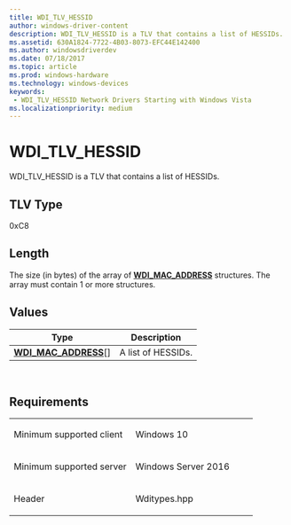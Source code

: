 ```yaml
---
title: WDI_TLV_HESSID
author: windows-driver-content
description: WDI_TLV_HESSID is a TLV that contains a list of HESSIDs.
ms.assetid: 630A1824-7722-4B03-8073-EFC44E142400
ms.author: windowsdriverdev 
ms.date: 07/18/2017 
ms.topic: article 
ms.prod: windows-hardware 
ms.technology: windows-devices 
keywords:
 - WDI_TLV_HESSID Network Drivers Starting with Windows Vista
ms.localizationpriority: medium
---
```


# WDI\_TLV\_HESSID


WDI\_TLV\_HESSID is a TLV that contains a list of HESSIDs.

## TLV Type


0xC8

## Length


The size (in bytes) of the array of [**WDI\_MAC\_ADDRESS**](https://msdn.microsoft.com/library/windows/hardware/dn926071) structures. The array must contain 1 or more structures.

## Values


| Type                                                  | Description        |
|-------------------------------------------------------|--------------------|
| [**WDI\_MAC\_ADDRESS**](https://msdn.microsoft.com/library/windows/hardware/dn926071)\[\] | A list of HESSIDs. |

 

Requirements
------------

<table>
<colgroup>
<col width="50%" />
<col width="50%" />
</colgroup>
<tbody>
<tr class="odd">
<td><p>Minimum supported client</p></td>
<td><p>Windows 10</p></td>
</tr>
<tr class="even">
<td><p>Minimum supported server</p></td>
<td><p>Windows Server 2016</p></td>
</tr>
<tr class="odd">
<td><p>Header</p></td>
<td>Wditypes.hpp</td>
</tr>
</tbody>
</table>

 

 




